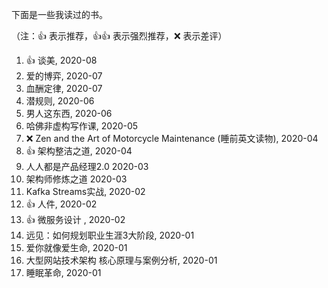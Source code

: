 下面是一些我读过的书。

（注：:+1: 表示推荐，:+1::+1: 表示强烈推荐，:x: 表示差评）

1. :+1: 谈美, 2020-08
1. 爱的博弈, 2020-07
1. 血酬定律, 2020-07
1. 潜规则, 2020-06
1. 男人这东西, 2020-06
1. 哈佛非虚构写作课, 2020-05
2. :x: Zen and the Art of Motorcycle Maintenance (睡前英文读物), 2020-04
3. :+1: 架构整洁之道, 2020-04
4. 人人都是产品经理2.0 2020-03
5. 架构师修炼之道 2020-03
6.  Kafka Streams实战, 2020-02
7.  :+1: 人件, 2020-02
8.  :+1: 微服务设计 , 2020-02
9.  远见：如何规划职业生涯3大阶段, 2020-01
10. 爱你就像爱生命, 2020-01
11. 大型网站技术架构 核心原理与案例分析, 2020-01
12. 睡眠革命, 2020-01
